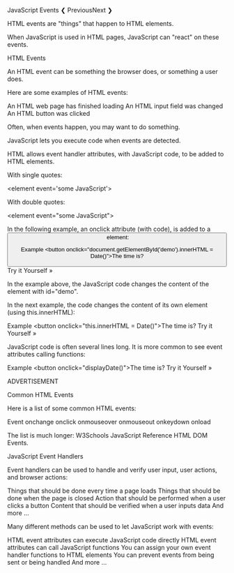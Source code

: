 JavaScript Events
❮ PreviousNext ❯


HTML events are "things" that happen to HTML elements.

When JavaScript is used in HTML pages, JavaScript can "react" on these events.


HTML Events

An HTML event can be something the browser does, or something a user does.

Here are some examples of HTML events:

An HTML web page has finished loading
An HTML input field was changed
An HTML button was clicked

Often, when events happen, you may want to do something.

JavaScript lets you execute code when events are detected.

HTML allows event handler attributes, with JavaScript code, to be added to HTML elements.

With single quotes:

<element event='some JavaScript'>

With double quotes:

<element event="some JavaScript">

In the following example, an onclick attribute (with code), is added to a <button> element:

Example
<button onclick="document.getElementById('demo').innerHTML = Date()">The time is?</button>
Try it Yourself »

In the example above, the JavaScript code changes the content of the element with id="demo".

In the next example, the code changes the content of its own element (using this.innerHTML):

Example
<button onclick="this.innerHTML = Date()">The time is?</button>
Try it Yourself »

JavaScript code is often several lines long. It is more common to see event attributes calling functions:

Example
<button onclick="displayDate()">The time is?</button>
Try it Yourself »

ADVERTISEMENT

Common HTML Events

Here is a list of some common HTML events:

Event
onchange
onclick
onmouseover
onmouseout
onkeydown
onload

The list is much longer: W3Schools JavaScript Reference HTML DOM Events.


JavaScript Event Handlers

Event handlers can be used to handle and verify user input, user actions, and browser actions:

Things that should be done every time a page loads
Things that should be done when the page is closed
Action that should be performed when a user clicks a button
Content that should be verified when a user inputs data
And more ...

Many different methods can be used to let JavaScript work with events:

HTML event attributes can execute JavaScript code directly
HTML event attributes can call JavaScript functions
You can assign your own event handler functions to HTML elements
You can prevent events from being sent or being handled
And more ...
